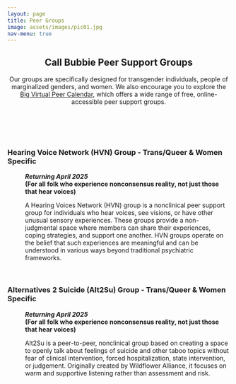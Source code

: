 ```yaml
---
layout: page
title: Peer Groups
image: assets/images/pic01.jpg
nav-menu: true
---
```


<!-- Main -->
<div id="main" class="alt" style="max-width: 800px;margin:auto;">

<!-- One -->
<section id="one">
	<div class="inner">
		<header class="major">
			<h1>Call Bubbie Peer Support Groups</h1>
			<p>Our groups are specifically designed for transgender individuals, people of marginalized genders, and women. We also encourage you to explore the <a href="https://thebigpeercalendar.org/" target="_blank">Big Virtual Peer Calendar</a>, which offers a wide range of free, online-accessible peer support groups.</p>
		</header>



<dl>
	<dt><br /><h3>Hearing Voice Network (HVN) Group - Trans/Queer & Women Specific </h3></dt>
	<dd>
		<p><b><i>Returning April 2025</i><br />
		(For all folk who experience nonconsensus reality, not just those that hear voices)</b></p>
		<p>A Hearing Voices Network (HVN) group is a nonclinical peer support group for individuals who hear voices, see visions, or have other unusual sensory experiences. These groups provide a non-judgmental space where members can share their experiences, coping strategies, and support one another. HVN groups operate on the belief that such experiences are meaningful and can be understood in various ways beyond traditional psychiatric frameworks.</p>
	</dd>
</dl>

<dl>
	<dt><br /><h3>Alternatives 2 Suicide (Alt2Su) Group - Trans/Queer & Women Specific</h3></dt>
	<dd>
		<p><b><i>Returning April 2025</i><br />
		(For all folk who experience nonconsensus reality, not just those that hear voices)</b></p>
		<p>Alt2Su is a peer-to-peer, nonclinical group based on creating a space to openly talk about feelings of suicide and other taboo topics without fear of clinical intervention, forced hospitalization, state intervention, or judgement. Originally created by Wildflower Alliance, it focuses on warm and supportive listening rather than assessment and risk.</p>
	</dd>
</dl>

</div>
</section>

</div>

